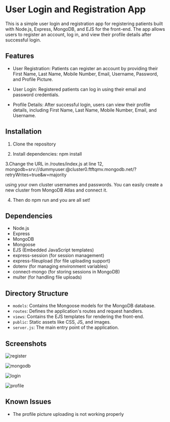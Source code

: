# User Login and Registration App

This is a simple user login and registration app for registering patients built with Node.js, Express, MongoDB, and EJS for the front-end. The app allows users to register an account, log in, and view their profile details after successful login.

## Features

- User Registration: Patients can register an account by providing their First Name, Last Name, Mobile Number, Email, Username, Password, and Profile Picture.

- User Login: Registered patients can log in using their email and password credentials.

- Profile Details: After successful login, users can view their profile details, including First Name, Last Name, Mobile Number, Email, and Username.

## Installation

1. Clone the repository

2. Install dependencies: npm install

3.Change the URL in /routes/index.js at line 12,
mongodb+srv://dummyuser:<password>@cluster0.ftftqmv.mongodb.net/?retryWrites=true&w=majority

using your own cluster usernames and passwords. You can easily create a new cluster from MongoDB Atlas and connect it.

4. Then do npm run and you are all set!

## Dependencies

- Node.js
- Express
- MongoDB
- Mongoose
- EJS (Embedded JavaScript templates)
- express-session (for session management)
- express-fileupload (for file uploading support)
- dotenv (for managing environment variables)
- connect-mongo (for storing sessions in MongoDB)
- multer (for handling file uploads)

## Directory Structure

- `models`: Contains the Mongoose models for the MongoDB database.
- `routes`: Defines the application's routes and request handlers.
- `views`: Contains the EJS templates for rendering the front-end.
- `public`: Static assets like CSS, JS, and images.
- `server.js`: The main entry point of the application.

## Screenshots

![register](https://github.com/YasiruRuwantha/node-html-patient-dashboard/assets/31759902/89d7c3f0-e2aa-44fe-ba7b-b8561fb06869)

![mongodb](https://github.com/YasiruRuwantha/node-html-patient-dashboard/assets/31759902/f31091a6-efc9-4f55-a612-fd7037d5cb1b)

![login](https://github.com/YasiruRuwantha/node-html-patient-dashboard/assets/31759902/aa755b77-54c8-451f-bafd-cce5eb2caf12)

![profile](https://github.com/YasiruRuwantha/node-html-patient-dashboard/assets/31759902/9bbb19a4-3745-491d-914a-d7111060bfb4)


## Known Issues

- The profile picture uploading is not working properly

